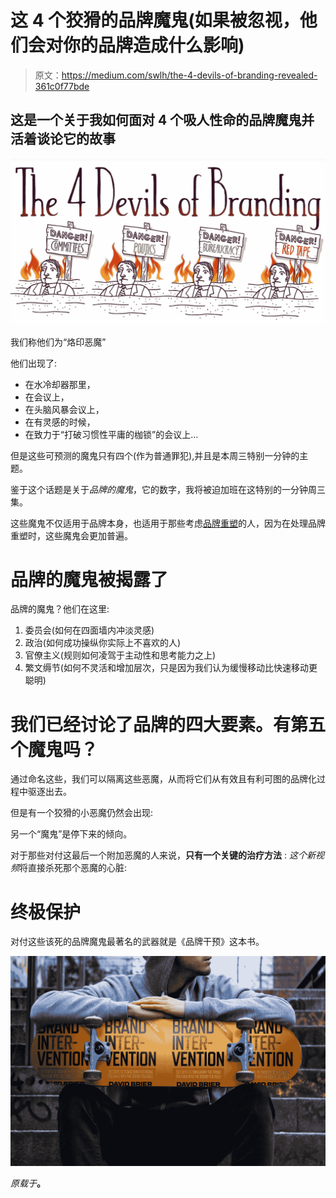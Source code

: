 # 这 4 个狡猾的品牌魔鬼(如果被忽视，他们会对你的品牌造成什么影响)

> 原文：<https://medium.com/swlh/the-4-devils-of-branding-revealed-361c0f77bde>

## 这是一个关于我如何面对 4 个吸人性命的品牌魔鬼并活着谈论它的故事

![](img/c0e7a59db9a58c94c78290ca5cc0501b.png)

我们称他们为“烙印恶魔”

他们出现了:

*   在水冷却器那里，
*   在会议上，
*   在头脑风暴会议上，
*   在有灵感的时候，
*   在致力于“打破习惯性平庸的枷锁”的会议上…

但是这些可预测的魔鬼只有四个(作为普通罪犯),并且是本周三特别一分钟的主题。

鉴于这个话题是关于*品牌的魔鬼*，它的数字，我将被迫加班在这特别的一分钟周三集。

这些魔鬼不仅适用于品牌本身，也适用于那些考虑[品牌重塑](https://www.risingabovethenoise.com/how-to-rebrand-19-questions-ask-before-you-start/)的人，因为在处理品牌重塑时，这些魔鬼会更加普遍。

# 品牌的魔鬼被揭露了

品牌的魔鬼？他们在这里:

1.  委员会(如何在四面墙内冲淡灵感)
2.  政治(如何成功操纵你实际上不喜欢的人)
3.  官僚主义(规则如何凌驾于主动性和思考能力之上)
4.  繁文缛节(如何不灵活和增加层次，只是因为我们认为缓慢移动比快速移动更聪明)

# 我们已经讨论了品牌的四大要素。有第五个魔鬼吗？

通过命名这些，我们可以隔离这些恶魔，从而将它们从有效且有利可图的品牌化过程中驱逐出去。

但是有一个狡猾的小恶魔仍然会出现:

另一个“魔鬼”是停下来的倾向。

对于那些对付这最后一个附加恶魔的人来说，**只有一个关键的治疗方法** : *这个新视频*将直接杀死那个恶魔的心脏:

# 终极保护

对付这些该死的品牌魔鬼最著名的武器就是《品牌干预》这本书。

![](img/075e5b92e2391c5636205b1eaec45c4b.png)

*原载于*[](https://www.risingabovethenoise.com/the-4-devils-of-branding-revealed/)**。**
